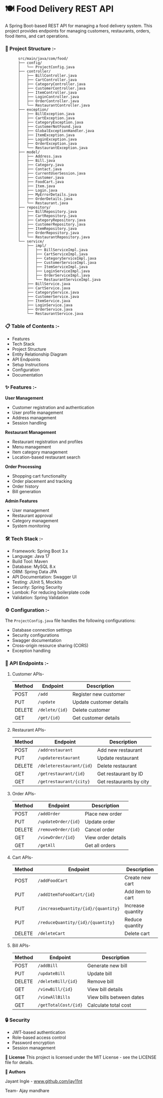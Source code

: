 # **🍽️ Food Delivery REST API**
A Spring Boot-based REST API for managing a food delivery system. This project provides endpoints for managing customers, restaurants, orders, food items, and cart operations.

### **📁 Project Structure :-**

          src/main/java/com/food/
          ├── config/
          │   └── ProjectConfig.java
          ├── controller/
          │   ├── BillController.java
          │   ├── CartController.java
          │   ├── CategoryController.java
          │   ├── CustomerController.java
          │   ├── ItemController.java
          │   ├── LoginController.java
          │   ├── OrderController.java
          │   └── RestaurantController.java
          ├── exception/
          │   ├── BillException.java
          │   ├── CartException.java
          │   ├── CategoryException.java
          │   ├── CustomerNotFound.java
          │   ├── GlobalExceptionHandler.java
          │   ├── ItemException.java
          │   ├── LoginException.java
          │   ├── OrderException.java
          │   └── RestaurantException.java
          ├── model/
          │   ├── Address.java
          │   ├── Bill.java
          │   ├── Category.java
          │   ├── Contact.java
          │   ├── CurrentUserSession.java
          │   ├── Customer.java
          │   ├── FoodCart.java
          │   ├── Item.java
          │   ├── Login.java
          │   ├── MyErrorDetails.java
          │   ├── OrderDetails.java
          │   └── Restaurant.java
          ├── repository/
          │   ├── BillRepository.java
          │   ├── CartRepository.java
          │   ├── CategoryRepository.java
          │   ├── CustomerRepository.java
          │   ├── ItemRepository.java
          │   ├── OrderRepository.java
          │   └── RestaurantRepository.java
          └── service/
              ├── impl/
              │   ├── BillServiceImpl.java
              │   ├── CartServiceImpl.java
              │   ├── CategoryServiceImpl.java
              │   ├── CustomerServiceImpl.java
              │   ├── ItemServiceImpl.java
              │   ├── LoginServiceImpl.java
              │   ├── OrderServiceImpl.java
              │   └── RestaurantServiceImpl.java
              ├── BillService.java
              ├── CartService.java
              ├── CategoryService.java
              ├── CustomerService.java
              ├── ItemService.java
              ├── LoginService.java
              ├── OrderService.java
              └── RestaurantService.java

### **📋 Table of Contents :-**

 - Features
 - Tech Stack
 - Project Structure
 - Entity Relationship Diagram
 - API Endpoints
 - Setup Instructions
 - Configuration
 - Documentation

### **✨ Features :-**

**User Management**

   - Customer registration and authentication
   - User profile management
   - Address management
   - Session handling


**Restaurant Management**

   - Restaurant registration and profiles
   - Menu management
   - Item category management
   - Location-based restaurant search


**Order Processing**

 - Shopping cart functionality
 - Order placement and tracking
 - Order history
 - Bill generation


**Admin Features**

 - User management
 - Restaurant approval
 - Category management
 - System monitoring

### **🛠️ Tech Stack :-**

- Framework: Spring Boot 3.x
- Language: Java 17
- Build Tool: Maven
- Database: MySQL 8.x
- ORM: Spring Data JPA
- API Documentation: Swagger UI
- Testing: JUnit 5, Mockito
- Security: Spring Security
- Lombok: For reducing boilerplate code
- Validation: Spring Validation   

### **⚙️ Configuration :-**
The `ProjectConfig.java` file handles the following configurations:

- Database connection settings
- Security configurations
- Swagger documentation
- Cross-origin resource sharing (CORS)
- Exception handling

### **📌 API Endpoints :-**
1. Customer APIs-

    | Method | Endpoint        | Description             |
    |--------|---------------|---------------------------|
    | POST   | `/add`        | Register new customer     |
    | PUT    | `/update`     | Update customer details   |
    | DELETE | `/delete/{id}`| Delete customer           |
    | GET    | `/get/{id}`   | Get customer details      |


2. Restaurant APIs-

    | Method | Endpoint                      | Description                  |
    |--------|--------------------------------|-----------------------------|
    | POST   | `/addrestaurant`               | Add new restaurant          |
    | PUT    | `/updaterestaurant`            | Update restaurant           |
    | DELETE | `/deleterestaurant/{id}`       | Delete restaurant           |
    | GET    | `/getrestaurant/{id}`          | Get restaurant by ID        |
    | GET    | `/getrestaurant/{city}`        | Get restaurants by city     |


3. Order APIs-

    | Method | Endpoint                | Description         |
    |--------|-------------------------|---------------------|
    | POST   | `/addOrder`             | Place new order     |
    | PUT    | `/updateOrder/{id}`     | Update order        |
    | DELETE | `/removeOrder/{id}`     | Cancel order        |
    | GET    | `/viewOrder/{id}`       | View order details  |
    | GET    | `/getAll`               | Get all orders      |

4. Cart APIs-

    | Method | Endpoint                              | Description          |
    |--------|---------------------------------------|----------------------|
    | POST   | `/addFoodCart`                        | Create new cart      |
    | PUT    | `/addItemToFoodCart/{id}`             | Add item to cart     |
    | PUT    | `/increaseQuantity/{id}/{quantity}`   | Increase quantity    |
    | PUT    | `/reduceQuantity/{id}/{quantity}`     | Reduce quantity      |
    | DELETE | `/deleteCart`                         | Delete cart          |

5. Bill APIs-

    | Method | Endpoint                   | Description                  |
    |--------|----------------------------|------------------------------|
    | POST   | `/addBill`                 | Generate new bill            |
    | PUT    | `/updateBill`              | Update bill                  |
    | DELETE | `/deleteBill/{id}`         | Remove bill                  |
    | GET    | `/viewBill/{id}`           | View bill details            |
    | GET    | `/viewAllBills`            | View bills between dates     |
    | GET    | `/getTotalCost/{id}`       | Calculate total cost         |


### **🔒 Security**

- JWT-based authentication
- Role-based access control
- Password encryption
- Session management

**📄 License**
This project is licensed under the MIT License - see the LICENSE file for details.

**👥 Authors**

Jayant Ingle - www.github.com/jay11nt

Team- 
Ajay mandhare 
